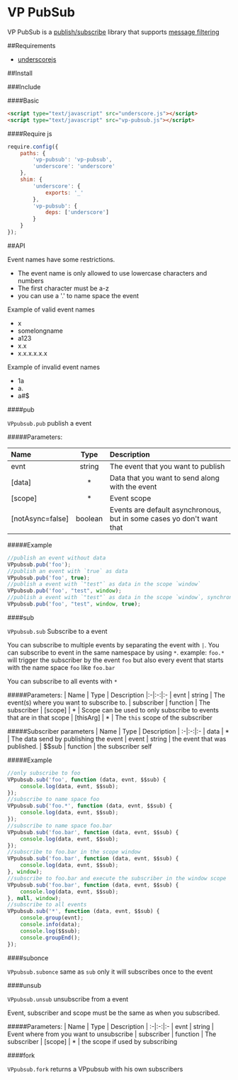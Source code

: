 VP PubSub
======
VP PubSub is a [publish/subscribe](http://en.wikipedia.org/wiki/Publish/subscribe) library that supports [message filtering](http://en.wikipedia.org/wiki/Publish–subscribe_pattern#Message_filtering)

##Requirements
* [underscorejs](https://github.com/jashkenas/underscore)

##Install

###Include

####Basic
```html
<script type="text/javascript" src="underscore.js"></script>
<script type="text/javascript" src="vp-pubsub.js"></script>
```

####Require js
```javascript
require.config({
    paths: {
        'vp-pubsub': 'vp-pubsub',
        'underscore': 'underscore'
    },
    shim: {
        'underscore': {
            exports: '_'
        },
        'vp-pubsub': {
            deps: ['underscore']
        }
    }
});
```

##API

Event names have some restrictions.

*   The event name is only allowed to use lowercase characters and numbers
*   The first character must be a-z
*   you can use a '.' to name space the event

Example of valid event names

-   x
-   somelongname
-   a123
-   x.x
-   x.x.x.x.x.x

Example of invalid event names

-   1a
-   a.
-   a#$

####pub

`VPpubsub.pub` publish a event

#####Parameters:

|  Name | Type | Description 
| :-|:-:|:-
|  evnt | string | The event that you want to publish
| [data] | * | Data that you want to send along with the event
| [scope] | * | Event scope
| [notAsync=false] | boolean | Events are default asynchronous, but in some cases yo don't want that 

#####Example
```javascript
//publish an event without data
VPpubsub.pub('foo');
//publish an event with `true` as data
VPpubsub.pub('foo', true);
//publish a event with `"test"` as data in the scope `window`
VPpubsub.pub('foo', "test", window);
//publish a event with `"test"` as data in the scope `window`, synchronise 
VPpubsub.pub('foo', "test", window, true);
```

####sub

`VPpubsub.sub` Subscribe to a event

You can subscribe to multiple events by separating the event with `|`.
You can subscribe to event in the same namespace by using `*`. example: 
`foo.*` will trigger the subscriber by the event `foo` but also every event that starts with the name space `foo` like `foo.bar`

You can subscribe to all events with `*`


#####Parameters:
| Name | Type | Description 
|:-|:-:|:-
| evnt | string | The event(s) where you want to subscribe to. 
| subscriber | function | The subscriber
| [scope] | * | Scope can be used to only subscribe to events that are in that scope
| [thisArg] | * | The `this` scope  of the subscriber 


#####Subscriber parameters
| Name | Type | Description 
| :-|:-:|:-
|  data | * | The data send by publishing the event 
|  event | string | the event that was published.
|  $$sub | function | the subscriber self

#####Example
```javascript
//only subscribe to foo
VPpubsub.sub('foo', function (data, evnt, $$sub) {
    console.log(data, evnt, $$sub);
});
//subscribe to name space foo
VPpubsub.sub('foo.*', function (data, evnt, $$sub) {
    console.log(data, evnt, $$sub);
});
//subscribe to name space foo.bar
VPpubsub.sub('foo.bar', function (data, evnt, $$sub) {
    console.log(data, evnt, $$sub);
});
//subscribe to foo.bar in the scope window
VPpubsub.sub('foo.bar', function (data, evnt, $$sub) {
    console.log(data, evnt, $$sub);
}, window);
//subscribe to foo.bar and execute the subscriber in the window scope
VPpubsub.sub('foo.bar', function (data, evnt, $$sub) {
    console.log(data, evnt, $$sub);
}, null, window);
//subscribe to all events
VPpubsub.sub('*', function (data, evnt, $$sub) {
    console.group(evnt);
    console.info(data);
    console.log($$sub);
    console.groupEnd();
});
```

####subonce

`VPpubsub.subonce` same as `sub` only it will subscribes once to the event

####unsub

`VPpubsub.unsub` unsubscribe from a event

Event, subscriber and scope must be the same as when you subscribed.

#####Parameters:
|  Name | Type | Description 
| :-|:-:|:-
|  evnt | string | Event where from you want to unsubscribe 
|  subscriber | function | The subscriber
|  [scope] | * | the scope if used by subscribing

####fork

`VPpubsub.fork` returns a VPpubsub with his own subscribers
